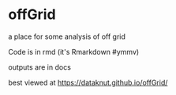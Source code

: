 # offGrid
a place for some analysis of off grid

Code is in rmd (it's Rmarkdown #ymmv)

outputs are in docs

best viewed at https://dataknut.github.io/offGrid/